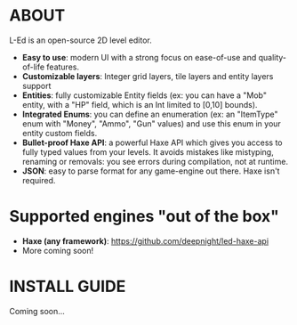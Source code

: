# ABOUT

L-Ed is an open-source 2D level editor.

 - **Easy to use**: modern UI with a strong focus on ease-of-use and quality-of-life features.
 - **Customizable layers**: Integer grid layers, tile layers and entity layers support
 - **Entities**: fully customizable Entity fields (ex: you can have a "Mob" entity, with a "HP" field, which is an Int limited to [0,10] bounds).
 - **Integrated Enums**: you can define an enumeration (ex: an "ItemType" enum with "Money", "Ammo", "Gun" values) and use this enum in your entity custom fields.
 - **Bullet-proof Haxe API**: a powerful Haxe API which gives you access to fully typed values from your levels. It avoids mistakes like mistyping, renaming or removals: you see errors during compilation, not at runtime.
 - **JSON**: easy to parse format for any game-engine out there. Haxe isn't required.

# Supported engines "out of the box"

 - **Haxe (any framework)**: https://github.com/deepnight/led-haxe-api
 - More coming soon!

# INSTALL GUIDE

Coming soon...

